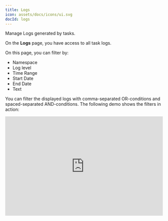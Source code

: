```yaml
---
title: Logs
icon: assets/docs/icons/ui.svg
docId: logs
---
```


Manage Logs generated by tasks.

On the **Logs** page, you have access to all task logs.

On this page, you can filter by:
- Namespace
- Log level
- Time Range
- Start Date
- End Date
- Text

You can filter the displayed logs with comma-separated OR-conditions and spaced-separated AND-conditions. The following demo shows the filters in action:

<div style="position: relative; padding-bottom: calc(54.82804232804233% + 41px); height: 0; width: 100%;"><iframe src="https://demo.arcade.software/drFYGTKgXZvBjhqD7v9t?embed&embed_mobile=tab&embed_desktop=inline&show_copy_link=true" title="Logs Filters | Kestra" frameborder="0" loading="lazy" webkitallowfullscreen mozallowfullscreen allowfullscreen allow="clipboard-write" style="position: absolute; top: 0; left: 0; width: 100%; height: 100%; color-scheme: light;" ></iframe></div>
